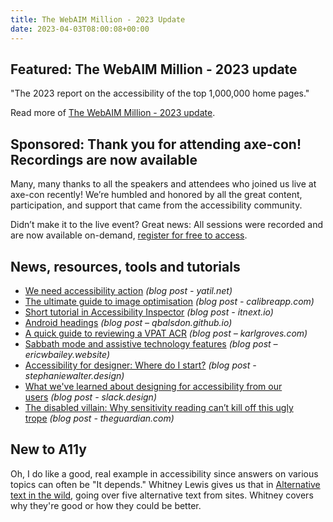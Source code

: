 ```yaml
---
title: The WebAIM Million - 2023 Update
date: 2023-04-03T08:00:08+00:00
---
```


## Featured: The WebAIM Million - 2023 update

"The 2023 report on the accessibility of the top 1,000,000 home pages."

Read more of [The WebAIM Million - 2023 update](https://webaim.org/projects/million/).

## Sponsored: Thank you for attending axe-con! Recordings are now available

Many, many thanks to all the speakers and attendees who joined us live at axe-con recently! We’re humbled and honored by all the great content, participation, and support that came from the accessibility community.

Didn’t make it to the live event? Great news: All sessions were recorded and are now available on-demand, [register for free to access](https://hubs.li/Q01yHvyF0).

## News, resources, tools and tutorials

- [We need accessibility action](https://yatil.net/blog/accessibility-action) *(blog post - yatil.net)*
- [The ultimate guide to image optimisation](https://calibreapp.com/blog/image-optimisation-guide) *(blog post - calibreapp.com)*
- [Short tutorial in Accessibility Inspector](https://itnext.io/short-tutorial-in-accessibility-inspector-7bb187f4c70b) *(blog post - itnext.io)*
- [Android headings](https://qbalsdon.github.io/accessibility,/testing,/unit/tests,/heading/2023/03/13/accessibility-headings.html) *(blog post – qbalsdon.github.io)*
- [A quick guide to reviewing a VPAT ACR](https://karlgroves.com/a-quick-guide-to-reviewing-a-vpat-acr/) *(blog post – karlgroves.com)*
- [Sabbath mode and assistive technology features](https://ericwbailey.website/published/sabbath-mode-and-assistive-technology-features/) *(blog post – ericwbailey.website)*
- [Accessibility for designer: Where do I start?](https://stephaniewalter.design/blog/accessibility-resources-tools-articles-books-for-designer/) *(blog post - stephaniewalter.design)*
- [What we've learned about designing for accessibility from our users](https://slack.design/articles/what-weve-learned-about-designing-for-accessibility-from-our-users/) *(blog post - slack.design)*
- [The disabled villain: Why sensitivity reading can’t kill off this ugly trope](https://www.theguardian.com/news/2023/mar/14/the-disabled-villain-why-sensitivity-reading-cant-kill-off-this-ugly-trope) *(blog post - theguardian.com)*

## New to A11y

Oh, I do like a good, real example in accessibility since answers on various topics can often be "It depends." Whitney Lewis gives us that in [Alternative text in the wild](https://blog.pope.tech/2023/03/31/alternative-text-in-the-wild-5-alternative-text-examples/), going over five alternative text from sites. Whitney covers why they're good or how they could be better.
